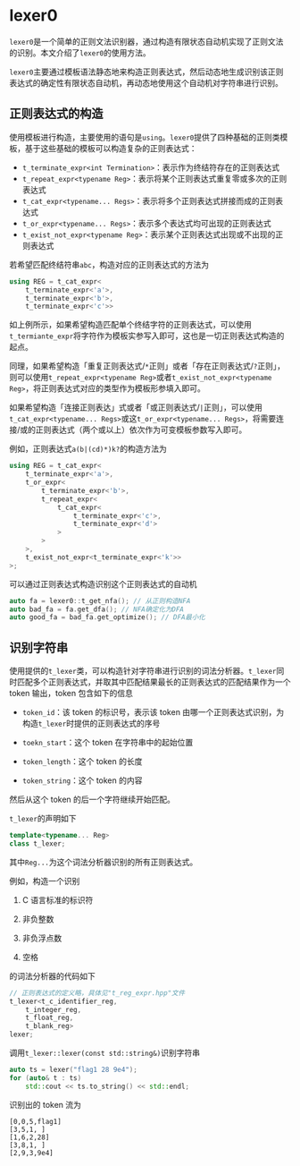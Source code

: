 # lexer0

`lexer0`是一个简单的正则文法识别器，通过构造有限状态自动机实现了正则文法的识别。本文介绍了`lexer0`的使用方法。

`lexer0`主要通过模板语法静态地来构造正则表达式，然后动态地生成识别该正则表达式的确定性有限状态自动机，再动态地使用这个自动机对字符串进行识别。

## 正则表达式的构造

使用模板进行构造，主要使用的语句是`using`。`lexer0`提供了四种基础的正则类模板，基于这些基础的模板可以构造复杂的正则表达式：

- `t_terminate_expr<int Termination>`：表示作为终结符存在的正则表达式
- `t_repeat_expr<typename Reg>`：表示将某个正则表达式重复零或多次的正则表达式
- `t_cat_expr<typename... Regs>`：表示将多个正则表达式拼接而成的正则表达式
- `t_or_expr<typename... Regs>`：表示多个表达式均可出现的正则表达式
- `t_exist_not_expr<typename Reg>`：表示某个正则表达式出现或不出现的正则表达式

若希望匹配终结符串`abc`，构造对应的正则表达式的方法为

```cpp
using REG = t_cat_expr<
    t_terminate_expr<'a'>,
    t_terminate_expr<'b'>,
    t_terminate_expr<'c'>>
```

如上例所示，如果希望构造匹配单个终结字符的正则表达式，可以使用`t_termiante_expr`将字符作为模板实参写入即可，这也是一切正则表达式构造的起点。

同理，如果希望构造「重复正则表达式/`*`正则」或者「存在正则表达式/`?`正则」，则可以使用`t_repeat_expr<typename Reg>`或者`t_exist_not_expr<typename Reg>`，将正则表达式对应的类型作为模板形参填入即可。

如果希望构造「连接正则表达」式或者「或正则表达式/`|`正则」，可以使用`t_cat_expr<typename... Regs>`或这`t_or_expr<typename... Regs>`，将需要连接/或的正则表达式（两个或以上）依次作为可变模板参数写入即可。

例如，正则表达式`a(b|(cd)*)k?`的构造方法为

```cpp
using REG = t_cat_expr<
    t_terminate_expr<'a'>,
    t_or_expr<
        t_terminate_expr<'b'>,
        t_repeat_expr<
            t_cat_expr<
                t_terminate_expr<'c'>,
                t_terminate_expr<'d'>
            >
        >
    >,
    t_exist_not_expr<t_terminate_expr<'k'>>
>;
```

可以通过正则表达式构造识别这个正则表达式的自动机

```cpp
auto fa = lexer0::t_get_nfa(); // 从正则构造NFA
auto bad_fa = fa.get_dfa(); // NFA确定化为DFA
auto good_fa = bad_fa.get_optimize(); // DFA最小化
```

## 识别字符串

使用提供的`t_lexer`类，可以构造针对字符串进行识别的词法分析器。`t_lexer`同时匹配多个正则表达式，并取其中匹配结果最长的正则表达式的匹配结果作为一个 token 输出，token 包含如下的信息

- `token_id`：该 token 的标识号，表示该 token 由哪一个正则表达式识别，为构造`t_lexer`时提供的正则表达式的序号

- `toekn_start`：这个 token 在字符串中的起始位置

- `token_length`：这个 token 的长度

- `token_string`：这个 token 的内容

然后从这个 token 的后一个字符继续开始匹配。

`t_lexer`的声明如下

```cpp
template<typename... Reg>
class t_lexer;
```

其中`Reg...`为这个词法分析器识别的所有正则表达式。

例如，构造一个识别

1. C 语言标准的标识符

2. 非负整数

3. 非负浮点数

4. 空格

的词法分析器的代码如下

```cpp
// 正则表达式的定义略，具体见"t_reg_expr.hpp"文件
t_lexer<t_c_identifier_reg,
    t_integer_reg,
    t_float_reg,
    t_blank_reg>
lexer;
```

调用`t_lexer::lexer(const std::string&)`识别字符串

```cpp
auto ts = lexer("flag1 28 9e4");
for (auto& t : ts)
    std::cout << ts.to_string() << std::endl;
```

识别出的 token 流为

```
[0,0,5,flag1]
[3,5,1, ]
[1,6,2,28]
[3,8,1, ]
[2,9,3,9e4]
```
